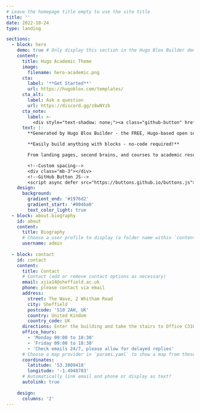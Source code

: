 ```yaml
---
# Leave the homepage title empty to use the site title
title: ''
date: 2022-10-24
type: landing

sections:
  - block: hero
    demo: true # Only display this section in the Hugo Blox Builder demo site
    content:
      title: Hugo Academic Theme
      image:
        filename: hero-academic.png
      cta:
        label: '**Get Started**'
        url: https://hugoblox.com/templates/
      cta_alt:
        label: Ask a question
        url: https://discord.gg/z8wNYzb
      cta_note:
        label: >-
          <div style="text-shadow: none;"><a class="github-button" href="https://github.com/HugoBlox/hugo-blox-builder" data-icon="octicon-star" data-size="large" data-show-count="true" aria-label="Star">Star Hugo Blox Builder</a></div><div style="text-shadow: none;"><a class="github-button" href="https://github.com/HugoBlox/theme-academic-cv" data-icon="octicon-star" data-size="large" data-show-count="true" aria-label="Star">Star the Academic template</a></div>
      text: |-
        **Generated by Hugo Blox Builder - the FREE, Hugo-based open source website builder trusted by 500,000+ sites.**

        **Easily build anything with blocks - no-code required!**

        From landing pages, second brains, and courses to academic resumés, conferences, and tech blogs.

        <!--Custom spacing-->
        <div class="mb-3"></div>
        <!--GitHub Button JS-->
        <script async defer src="https://buttons.github.io/buttons.js"></script>
    design:
      background:
        gradient_end: '#1976d2'
        gradient_start: '#004ba0'
        text_color_light: true
  - block: about.biography
    id: about
    content:
      title: Biography
      # Choose a user profile to display (a folder name within `content/authors/`)
      username: admin
 
  - block: contact
    id: contact
    content:
      title: Contact
      # Contact (add or remove contact options as necessary)
      email: xjia14@sheffield.ac.uk
      phone: please contact via email
      address:
        street: The Wave, 2 Whitham Road
        city: Sheffield
        postcode: 'S10 2AH, UK'
        country: United Kindom
        country_code: UK
      directions: Enter the building and take the stairs to Office C310 on Floor C
      office_hours:
        - 'Monday 09:00 to 18:30'
        - 'Friday 09:00 to 18:30'
        - 'Check emails 24/7, please allow for delayed replies'
      # Choose a map provider in `params.yaml` to show a map from these coordinates
      coordinates:
        latitude: '53.3809418'
        longitude: '-1.4948783'  
      # Automatically link email and phone or display as text?
      autolink: true
      
    design:
      columns: '2'
---
```


